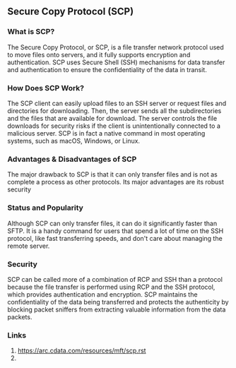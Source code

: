 ## Secure Copy Protocol (SCP)

### What is SCP?

The Secure Copy Protocol, or SCP, is a file transfer network protocol used to move files onto servers, and it fully supports encryption and authentication. SCP uses Secure Shell (SSH) mechanisms for data transfer and authentication to ensure the confidentiality of the data in transit.

### How Does SCP Work?

The SCP client can easily upload files to an SSH server or request files and directories for downloading. Then, the server sends all the subdirectories and the files that are available for download. The server controls the file downloads for security risks if the client is unintentionally connected to a malicious server. SCP is in fact a native command in most operating systems, such as macOS, Windows, or Linux.

### Advantages & Disadvantages of SCP

The major drawback to SCP is that it can only transfer files and is not as complete a process as other protocols.
Its major advantages are its robust security

### Status and Popularity

Although SCP can only transfer files, it can do it significantly faster than SFTP.
It is a handy command for users that spend a lot of time on the SSH protocol, like fast transferring speeds, and don't care about managing the remote server.

### Security

SCP can be called more of a combination of RCP and SSH than a protocol because the file transfer is performed using RCP and the SSH protocol, which provides authentication and encryption. SCP maintains the confidentiality of the data being transferred and protects the authenticity by blocking packet sniffers from extracting valuable information from the data packets.





### Links
1. https://arc.cdata.com/resources/mft/scp.rst
2. 
